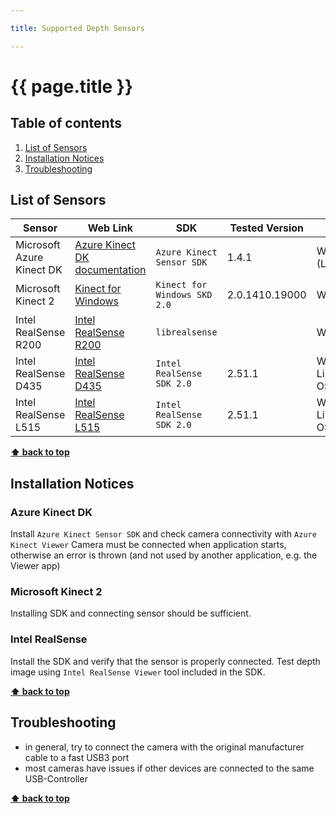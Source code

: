 ```yaml
--- 

title: Supported Depth Sensors

---
```



# {{ page.title }}

<!-- omit in toc -->
## Table of contents

1. [List of Sensors](#list-of-sensors)
2. [Installation Notices](#installation-notices)
3. [Troubleshooting](#troubleshooting)

## List of Sensors

| Sensor                    | Web Link                                                                                               | SDK                          | Tested Version | OS                |
| ------------------------- | ------------------------------------------------------------------------------------------------------ | ---------------------------- | -------------- | ----------------- |
| Microsoft Azure Kinect DK | [Azure Kinect DK documentation](https://learn.microsoft.com/en-us/azure/kinect-dk/)                    | `Azure Kinect Sensor SDK`    | 1.4.1          | Windows (Linux ?) |
| Microsoft Kinect 2        | [Kinect for Windows](https://learn.microsoft.com/de-de/windows/apps/design/devices/kinect-for-windows) | `Kinect for Windows SKD 2.0` | 2.0.1410.19000 | Windows           |
| Intel RealSense R200       | [Intel RealSense R200](https://www.mouser.com/pdfdocs/intel_realsense_camera_r200.pdf) | `librealsense` |  | Windows          |
| Intel RealSense D435       | [Intel RealSense D435](https://www.intelrealsense.com/depth-camera-d435f/) | `Intel RealSense SDK 2.0` | 2.51.1 | Windows, Linux, OSX           |
| Intel RealSense L515      | [Intel RealSense L515](https://www.intelrealsense.com/lidar-camera-l515/) | `Intel RealSense SDK 2.0` | 2.51.1 | Windows, Linux, OSX           |

__[⬆ back to top](#table-of-contents)__

## Installation Notices

### Azure Kinect DK

Install `Azure Kinect Sensor SDK` and check camera connectivity with `Azure Kinect Viewer`
Camera must be connected when application starts, otherwise an error is thrown (and not used by another application, e.g. the Viewer app)

### Microsoft Kinect 2

Installing SDK and connecting sensor should be sufficient.

### Intel RealSense

Install the SDK and verify that the sensor is properly connected. Test depth image using `Intel RealSense Viewer` tool included in the SDK.

__[⬆ back to top](#table-of-contents)__

## Troubleshooting

* in general, try to connect the camera with the original manufacturer cable to a fast USB3 port
* most cameras have issues if other devices are connected to the same USB-Controller

__[⬆ back to top](#table-of-contents)__
